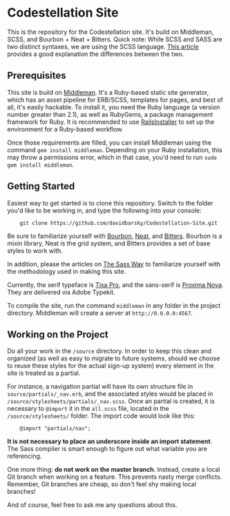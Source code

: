 # Codestellation Site #

This is the repository for the Codestellation site. It's build on Middleman, SCSS, and Bourbon + Neat + Bitters. Quick note: While SCSS and SASS are two distinct syntaxes, we are using the SCSS language. [This article](http://thesassway.com/editorial/sass-vs-scss-which-syntax-is-better) provides a good explanation the differences between the two.

## Prerequisites ##

This site is build on [Middleman](http://middlemanapp.com). It's a Ruby-based static site generator, which has an asset pipeline for ERB/SCSS, templates for pages, and best of all, it's easily hackable. To install it, you need the Ruby language (a version number greater than 2.1), as well as RubyGems, a package management framework for Ruby. It is recommended to use [RailsInstaller](http://railsinstaller.org/en) to set up the environment for a Ruby-based workflow.

Once those requirements are filled, you can install Middleman using the command `gem install middleman`. Depending on your Ruby installation, this may throw a permissions error, which in that case, you'd need to run `sudo gem install middleman`.

## Getting Started ##

Easiest way to get started is to clone this repository. Switch to the folder you'd like to be working in, and type the following into your console:

		git clone https://github.com/davidbarsky/Codestellation-Site.git
		
Be sure to familiarize yourself with [Bourbon](bourbon.io), [Neat](neat.bourbon.io), and [Bitters](bitters.bourbon.io). Bourbon is a mixin library, Neat is the grid system, and Bitters provides a set of base styles to work with.

In addition, please the articles on [The Sass Way](http://thesassway.com) to familiarize yourself with the methodology used in making this site.

Currently, the serif typeface is [Tisa Pro](https://typekit.com/fonts/ff-tisa-web-pro), and the sans-serif is [Proxima Nova](https://typekit.com/fonts/proxima-nova). They are delivered via Adobe Typekit.

To compile the site, run the command `middleman` in any folder in the project directory. Middleman will create a server at `http://0.0.0.0:4567`.

## Working on the Project ##		

Do all your work in the `/source` directory. In order to keep this clean and organized (as well as easy to migrate to future systems, should we choose to reuse these styles for the actual sign-up system) every element in the site is treated as a partial. 

For instance, a navigation partial will have its own structure file in `source/partials/_nav.erb`, and the associated styles would be placed in `/source/stylesheets/partials/_nav.scss`. Once an partial is created, it is necessary to `@import` it in the `all.scss` file, located in the `/source/stylesheets/` folder. The import code would look like this: 

		@import "partials/nav";

**It is not necessary to place an underscore inside an import statement**. The Sass compiler is smart enough to figure out what variable you are referencing.

One more thing: **do not work on the master branch**. Instead, create a local Git branch when working on a feature. This prevents nasty merge conflicts. Remember, Git branches are cheap, so don't feel shy making local branches!

And of course, feel free to ask me any questions about this.